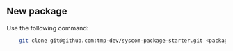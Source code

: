 ## New package

Use the following command:
```bash
    git clone git@github.com:tmp-dev/syscom-package-starter.git <package_name>
```